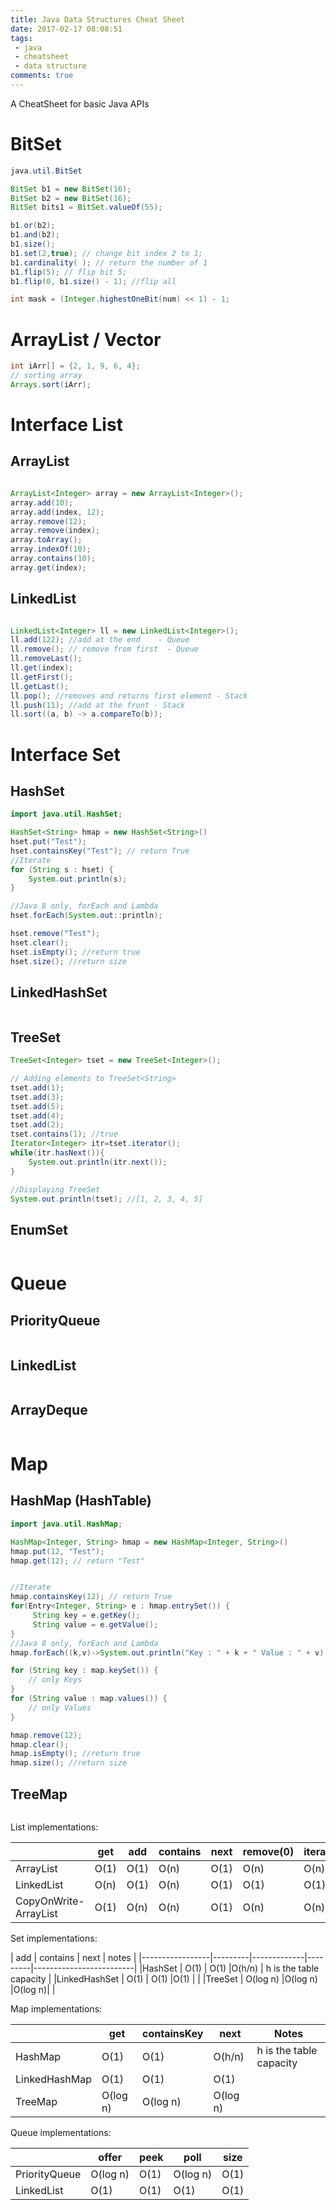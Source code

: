 ```yaml
---
title: Java Data Structures Cheat Sheet
date: 2017-02-17 08:08:51
tags:
 - java
 - cheatsheet
 - data structure
comments: true
---
```

A CheatSheet for basic Java APIs
<!-- more -->

# BitSet
```java
java.util.BitSet

BitSet b1 = new BitSet(16);
BitSet b2 = new BitSet(16);
BitSet bits1 = BitSet.valueOf(55);

b1.or(b2);
b1.and(b2);
b1.size();
b1.set(2,true); // change bit index 2 to 1;
b1.cardinality( ); // return the number of 1
b1.flip(5); // flip bit 5;
b1.flip(0, b1.size() - 1); //flip all

int mask = (Integer.highestOneBit(num) << 1) - 1;

```

# ArrayList / Vector

```java
int iArr[] = {2, 1, 9, 6, 4};
// sorting array
Arrays.sort(iArr);
```

# Interface List

## ArrayList

```java

ArrayList<Integer> array = new ArrayList<Integer>();
array.add(10);
array.add(index, 12);
array.remove(12);
array.remove(index);
array.toArray();
array.indexOf(10);
array.contains(10);
array.get(index);

```

## LinkedList

```java

LinkedList<Integer> ll = new LinkedList<Integer>(); 
ll.add(122); //add at the end    - Queue
ll.remove(); // remove from first  - Queue
ll.removeLast();
ll.get(index);
ll.getFirst();
ll.getLast();
ll.pop(); //removes and returns first element - Stack
ll.push(11); //add at the front - Stack
ll.sort((a, b) -> a.compareTo(b));

```

# Interface Set

## HashSet

```java
import java.util.HashSet;

HashSet<String> hmap = new HashSet<String>()
hset.put("Test");
hset.containsKey("Test"); // return True
//Iterate
for (String s : hset) {
    System.out.println(s);
}

//Java 8 only, forEach and Lambda
hset.forEach(System.out::println);

hset.remove("Test");
hset.clear();
hset.isEmpty(); //return true
hset.size(); //return size

```


## LinkedHashSet

```java
```


## TreeSet

```java
TreeSet<Integer> tset = new TreeSet<Integer>();

// Adding elements to TreeSet<String>
tset.add(1);
tset.add(3);
tset.add(5);
tset.add(4);
tset.add(2);
tset.contains(1); //true
Iterator<Integer> itr=tset.iterator();
while(itr.hasNext()){
    System.out.println(itr.next());
}

//Displaying TreeSet
System.out.println(tset); //[1, 2, 3, 4, 5]
```

## EnumSet

```java
```


# Queue

## PriorityQueue

```java
```

## LinkedList


```java
```



## ArrayDeque


```java
```



# Map

## HashMap (HashTable)

```java
import java.util.HashMap;

HashMap<Integer, String> hmap = new HashMap<Integer, String>()
hmap.put(12, "Test");
hmap.get(12); // return "Test"


//Iterate
hmap.containsKey(12); // return True
for(Entry<Integer, String> e : hmap.entrySet()) {
     String key = e.getKey();
     String value = e.getValue();
}
//Java 8 only, forEach and Lambda
hmap.forEach((k,v)->System.out.println("Key : " + k + " Value : " + v));

for (String key : map.keySet()) {
    // only Keys
}
for (String value : map.values()) {
    // only Values
}

hmap.remove(12);
hmap.clear();
hmap.isEmpty(); //return true
hmap.size(); //return size

```


## TreeMap


```java
```


List implementations:

|                 |    get  |  add  | contains | next | remove(0) | iterator.remove|
|-----------------|---------|-------|-----     |------|-----------|-------------------------|
|ArrayList        |     O(1) | O(1) | O(n)     | O(1) | O(n)      |    O(n)                 |
|LinkedList       |     O(n) | O(1) | O(n)     |  O(1)| O(1)      |    O(1)                 |
|CopyOnWrite-ArrayList| O(1) | O(n) | O(n)     |  O(1)| O(n)      |   O(n)                  |

Set implementations:

|                      add  |    contains | next    |   notes                 |
|-----------------|---------|-------------|---------|-------------------------|
|HashSet          |     O(1) |    O(1)     |O(h/n)  | h is the table capacity |
|LinkedHashSet    |     O(1) |   O(1)      |O(1)    |                         | 
|TreeSet          | O(log n) |O(log n)     |O(log n)|                         |

Map implementations:

|                 |get      |  containsKey| next    | Notes                   |
|-----------------|---------|-------------|---------|-------------------------|
|HashMap          | O(1)    | O(1)        |O(h/n)   |h is the table capacity  |
|LinkedHashMap    | O(1)    | O(1)        |O(1)     |                         |
|TreeMap          | O(log n)| O(log n)    |O(log n) |                         |

Queue implementations:

|                 |  offer  |  peek       | poll    |   size                  |
|-----------------|---------|-------------|---------|-------------------------|
|PriorityQueue    |     O(log n)| O(1)| O(log n)    | O(1)                    |
|LinkedList       |     O(1)    | O(1)| O(1)        |     O(1)                |
